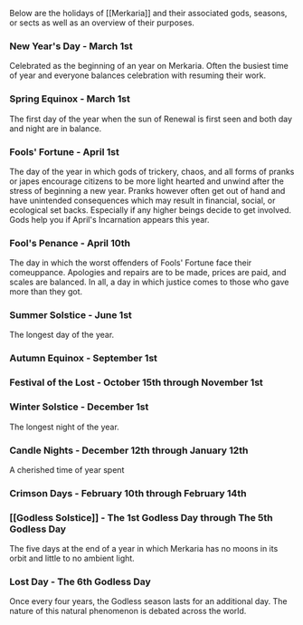 Below are the holidays of [[Merkaria]] and their associated gods, seasons, or sects as well as an overview of their purposes.


### New Year's Day - March 1st
Celebrated as the beginning of an year on Merkaria. Often the busiest time of year and everyone balances celebration with resuming their work.

### Spring Equinox - March 1st
The first day of the year when the sun of Renewal is first seen and both day and night are in balance.

### Fools' Fortune - April 1st
The day of the year in which gods of trickery, chaos, and all forms of pranks or japes encourage citizens to be more light hearted and unwind after the stress of beginning a new year. Pranks however often get out of hand and have unintended consequences which may result in financial, social, or ecological set backs. Especially if any higher beings decide to get involved. Gods help you if April's Incarnation appears this year.

### Fool's Penance - April 10th
The day in which the worst offenders of Fools' Fortune face their comeuppance. Apologies and repairs are to be made, prices are paid, and scales are balanced. In all, a day in which justice comes to those who gave more than they got.

### Summer Solstice - June 1st
The longest day of the year.

### Autumn Equinox - September 1st

### Festival of the Lost - October 15th through November 1st

### Winter Solstice - December 1st
The longest night of the year.

### Candle Nights - December 12th through January 12th
A cherished time of year spent 
### Crimson Days - February 10th through February 14th

### [[Godless Solstice]] - The 1st Godless Day through The 5th Godless Day
The five days at the end of a year in which Merkaria has no moons in its orbit and little to no ambient light.

### Lost Day - The 6th Godless Day
Once every four years, the Godless season lasts for an additional day. The nature of this natural phenomenon is debated across the world.